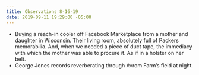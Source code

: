 ```yaml
---
title: Observations 8-16-19
date: 2019-09-11 19:29:00 -05:00
---
```


- Buying a reach-in cooler off Facebook Marketplace from a mother and daughter in Wisconsin. Their living room, absolutely full of Packers memorabilia. And, when we needed a piece of duct tape, the immediacy with which the mother was able to procure it. As if in a holster on her belt.
- George Jones records reverberating through Avrom Farm’s field at night.

